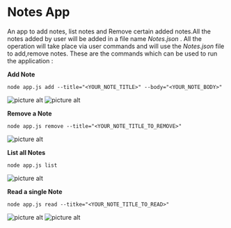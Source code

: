 # Notes App
An app to add notes, list notes and Remove certain added notes.All the notes added by user will be added in a file name _Notes.json_ . All the operation will take place via user commands and will use the _Notes.json_ file to add,remove notes.
These are the commands which can be used to run the application :

**Add Note**
```
node app.js add --title="<YOUR_NOTE_TITLE>" --body="<YOUR_NOTE_BODY>"
```
![picture alt](https://github.com/coderepohub/rawcontentfiles/blob/master/add.png "Notes Added")
![picture alt](https://github.com/coderepohub/rawcontentfiles/blob/master/add_errormsg.png "Error while adding Notes")

**Remove a Note**
```
node app.js remove --title="<YOUR_NOTE_TITLE_TO_REMOVE>"
```
![picture alt](https://github.com/coderepohub/rawcontentfiles/blob/master/remove.png "Notes Removed")

**List all Notes**
```
node app.js list
```
![picture alt](https://github.com/coderepohub/rawcontentfiles/blob/master/list.png "Listing Notes")

**Read a single Note**
```
node app.js read --titke="<YOUR_NOTE_TITLE_TO_READ>"
```
![picture alt](https://github.com/coderepohub/rawcontentfiles/blob/master/read.png "Reading Note")
![picture alt](https://github.com/coderepohub/rawcontentfiles/blob/master/read_errormsg.png "Error while reading a note")
